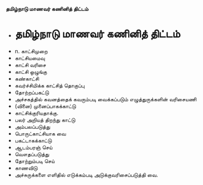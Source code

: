 **தமிழ்நாடு மாணவர் கணினித் திட்டம்**
- # தமிழ்நாடு மாணவர் கணினித் திட்டம்
- n. காட்சிமுறை
- காட்சியமைவு
- காட்சி வரிசை
- காட்சி ஒழுங்கு
- கண்காட்சி
- கவர்ச்சிமிக்க காட்சித் தொகுப்பு
- தோற்றப்பகட்டு
- அச்சகத்தில் கவனத்தைக் கவரும்படி வைக்கப்படும் எழுத்துருக்களின் வரிசையணி
- (வினை) முனைப்பாகக்காட்டு
- காட்சிக்குரியதாக்கு.
- பலர் அறியத் திறந்து காட்டு
- அம்பலப்படுத்து
- பொருட்காட்சியாக வை
- பகட்டாகக்காட்டு
- ஆடம்பரஞ் செய்
- வௌதப்படுத்து
- தோற்றும்படி செய்
- காணவிடு
- அச்சுருக்களை எளிதில் எடுக்கம்படி அடுக்குவரிசைப்படுத்தி வை.

